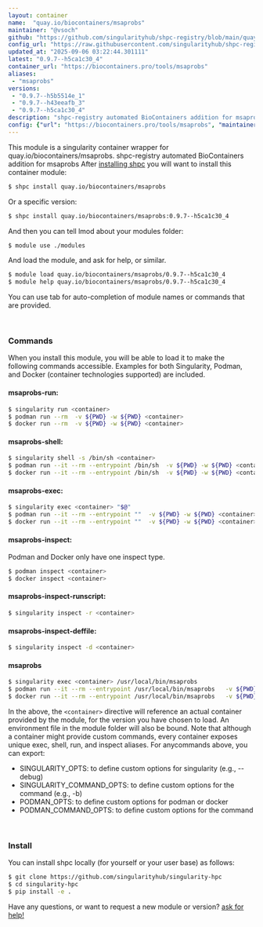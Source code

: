 ```yaml
---
layout: container
name:  "quay.io/biocontainers/msaprobs"
maintainer: "@vsoch"
github: "https://github.com/singularityhub/shpc-registry/blob/main/quay.io/biocontainers/msaprobs/container.yaml"
config_url: "https://raw.githubusercontent.com/singularityhub/shpc-registry/main/quay.io/biocontainers/msaprobs/container.yaml"
updated_at: "2025-09-06 03:22:44.301111"
latest: "0.9.7--h5ca1c30_4"
container_url: "https://biocontainers.pro/tools/msaprobs"
aliases:
 - "msaprobs"
versions:
 - "0.9.7--h5b5514e_1"
 - "0.9.7--h43eeafb_3"
 - "0.9.7--h5ca1c30_4"
description: "shpc-registry automated BioContainers addition for msaprobs"
config: {"url": "https://biocontainers.pro/tools/msaprobs", "maintainer": "@vsoch", "description": "shpc-registry automated BioContainers addition for msaprobs", "latest": {"0.9.7--h5ca1c30_4": "sha256:da671f98dfcadc2e1c2b061be910459968b4369aa0458dc022554b5fff9ffbb3"}, "tags": {"0.9.7--h5b5514e_1": "sha256:8ecc7d4da45d2cd04db6b5ec713f256d2f73634067ff50cd6cbe689117c6e707", "0.9.7--h43eeafb_3": "sha256:755e7cf6a6f2216125c5a87c6c55ce36890e6daadc23b7af42361dffc90cd224", "0.9.7--h5ca1c30_4": "sha256:da671f98dfcadc2e1c2b061be910459968b4369aa0458dc022554b5fff9ffbb3"}, "docker": "quay.io/biocontainers/msaprobs", "aliases": {"msaprobs": "/usr/local/bin/msaprobs"}}
---
```


This module is a singularity container wrapper for quay.io/biocontainers/msaprobs.
shpc-registry automated BioContainers addition for msaprobs
After [installing shpc](#install) you will want to install this container module:


```bash
$ shpc install quay.io/biocontainers/msaprobs
```

Or a specific version:

```bash
$ shpc install quay.io/biocontainers/msaprobs:0.9.7--h5ca1c30_4
```

And then you can tell lmod about your modules folder:

```bash
$ module use ./modules
```

And load the module, and ask for help, or similar.

```bash
$ module load quay.io/biocontainers/msaprobs/0.9.7--h5ca1c30_4
$ module help quay.io/biocontainers/msaprobs/0.9.7--h5ca1c30_4
```

You can use tab for auto-completion of module names or commands that are provided.

<br>

### Commands

When you install this module, you will be able to load it to make the following commands accessible.
Examples for both Singularity, Podman, and Docker (container technologies supported) are included.

#### msaprobs-run:

```bash
$ singularity run <container>
$ podman run --rm  -v ${PWD} -w ${PWD} <container>
$ docker run --rm  -v ${PWD} -w ${PWD} <container>
```

#### msaprobs-shell:

```bash
$ singularity shell -s /bin/sh <container>
$ podman run --it --rm --entrypoint /bin/sh  -v ${PWD} -w ${PWD} <container>
$ docker run --it --rm --entrypoint /bin/sh  -v ${PWD} -w ${PWD} <container>
```

#### msaprobs-exec:

```bash
$ singularity exec <container> "$@"
$ podman run --it --rm --entrypoint ""  -v ${PWD} -w ${PWD} <container> "$@"
$ docker run --it --rm --entrypoint ""  -v ${PWD} -w ${PWD} <container> "$@"
```

#### msaprobs-inspect:

Podman and Docker only have one inspect type.

```bash
$ podman inspect <container>
$ docker inspect <container>
```

#### msaprobs-inspect-runscript:

```bash
$ singularity inspect -r <container>
```

#### msaprobs-inspect-deffile:

```bash
$ singularity inspect -d <container>
```


#### msaprobs

```bash
$ singularity exec <container> /usr/local/bin/msaprobs
$ podman run --it --rm --entrypoint /usr/local/bin/msaprobs   -v ${PWD} -w ${PWD} <container> -c " $@"
$ docker run --it --rm --entrypoint /usr/local/bin/msaprobs   -v ${PWD} -w ${PWD} <container> -c " $@"
```



In the above, the `<container>` directive will reference an actual container provided
by the module, for the version you have chosen to load. An environment file in the
module folder will also be bound. Note that although a container
might provide custom commands, every container exposes unique exec, shell, run, and
inspect aliases. For anycommands above, you can export:

 - SINGULARITY_OPTS: to define custom options for singularity (e.g., --debug)
 - SINGULARITY_COMMAND_OPTS: to define custom options for the command (e.g., -b)
 - PODMAN_OPTS: to define custom options for podman or docker
 - PODMAN_COMMAND_OPTS: to define custom options for the command

<br>

### Install

You can install shpc locally (for yourself or your user base) as follows:

```bash
$ git clone https://github.com/singularityhub/singularity-hpc
$ cd singularity-hpc
$ pip install -e .
```

Have any questions, or want to request a new module or version? [ask for help!](https://github.com/singularityhub/singularity-hpc/issues)